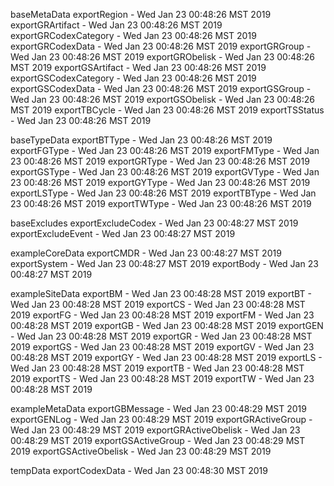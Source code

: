 

baseMetaData
exportRegion - Wed Jan 23 00:48:26 MST 2019
exportGRArtifact - Wed Jan 23 00:48:26 MST 2019
exportGRCodexCategory - Wed Jan 23 00:48:26 MST 2019
exportGRCodexData - Wed Jan 23 00:48:26 MST 2019
exportGRGroup - Wed Jan 23 00:48:26 MST 2019
exportGRObelisk - Wed Jan 23 00:48:26 MST 2019
exportGSArtifact - Wed Jan 23 00:48:26 MST 2019
exportGSCodexCategory - Wed Jan 23 00:48:26 MST 2019
exportGSCodexData - Wed Jan 23 00:48:26 MST 2019
exportGSGroup - Wed Jan 23 00:48:26 MST 2019
exportGSObelisk - Wed Jan 23 00:48:26 MST 2019
exportTBCycle - Wed Jan 23 00:48:26 MST 2019
exportTSStatus - Wed Jan 23 00:48:26 MST 2019

baseTypeData
exportBTType - Wed Jan 23 00:48:26 MST 2019
exportFGType - Wed Jan 23 00:48:26 MST 2019
exportFMType - Wed Jan 23 00:48:26 MST 2019
exportGRType - Wed Jan 23 00:48:26 MST 2019
exportGSType - Wed Jan 23 00:48:26 MST 2019
exportGVType - Wed Jan 23 00:48:26 MST 2019
exportGYType - Wed Jan 23 00:48:26 MST 2019
exportLSType - Wed Jan 23 00:48:26 MST 2019
exportTBType - Wed Jan 23 00:48:26 MST 2019
exportTWType - Wed Jan 23 00:48:26 MST 2019

baseExcludes
exportExcludeCodex - Wed Jan 23 00:48:27 MST 2019
exportExcludeEvent - Wed Jan 23 00:48:27 MST 2019

exampleCoreData
exportCMDR - Wed Jan 23 00:48:27 MST 2019
exportSystem - Wed Jan 23 00:48:27 MST 2019
exportBody - Wed Jan 23 00:48:27 MST 2019

exampleSiteData
exportBM - Wed Jan 23 00:48:28 MST 2019
exportBT - Wed Jan 23 00:48:28 MST 2019
exportCS - Wed Jan 23 00:48:28 MST 2019
exportFG - Wed Jan 23 00:48:28 MST 2019
exportFM - Wed Jan 23 00:48:28 MST 2019
exportGB - Wed Jan 23 00:48:28 MST 2019
exportGEN - Wed Jan 23 00:48:28 MST 2019
exportGR - Wed Jan 23 00:48:28 MST 2019
exportGS - Wed Jan 23 00:48:28 MST 2019
exportGV - Wed Jan 23 00:48:28 MST 2019
exportGY - Wed Jan 23 00:48:28 MST 2019
exportLS - Wed Jan 23 00:48:28 MST 2019
exportTB - Wed Jan 23 00:48:28 MST 2019
exportTS - Wed Jan 23 00:48:28 MST 2019
exportTW - Wed Jan 23 00:48:28 MST 2019

exampleMetaData
exportGBMessage - Wed Jan 23 00:48:29 MST 2019
exportGENLog - Wed Jan 23 00:48:29 MST 2019
exportGRActiveGroup - Wed Jan 23 00:48:29 MST 2019
exportGRActiveObelisk - Wed Jan 23 00:48:29 MST 2019
exportGSActiveGroup - Wed Jan 23 00:48:29 MST 2019
exportGSActiveObelisk - Wed Jan 23 00:48:29 MST 2019

tempData
exportCodexData - Wed Jan 23 00:48:30 MST 2019
